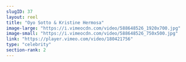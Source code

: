 ```yaml
---
slugID: 37 
layout: reel
title: "Oyo Sotto & Kristine Hermosa"
image-large: "https://i.vimeocdn.com/video/588648526_1920x700.jpg"
image-small: "https://i.vimeocdn.com/video/588648526_750x500.jpg"
link: "https://player.vimeo.com/video/180421756"
type: "celebrity"
section-rank: 2
---
```

